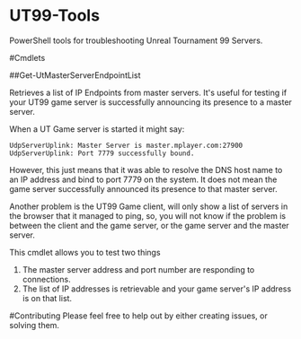 # UT99-Tools
PowerShell tools for troubleshooting Unreal Tournament 99 Servers.


#Cmdlets

##Get-UtMasterServerEndpointList

Retrieves a list of IP Endpoints from master servers. It's useful for testing if your UT99 game server is successfully announcing its presence to a master server. 
        
When a UT Game server is started it might say:

    UdpServerUplink: Master Server is master.mplayer.com:27900
    UdpServerUplink: Port 7779 successfully bound.
However, this just means that it was able to resolve the DNS host name to an IP address and bind to port 7779 on the system.
It does not mean the game server successfully announced its presence to that master server. 

Another problem is the UT99 Game client, will only show a list of servers in the browser that it managed to ping, 
so, you will not know if the problem is between the client and the game server, or the game server and the master server.

This cmdlet allows you to test two things
1. The master server address and port number are responding to connections.
2. The list of IP addresses is retrievable and your game server's IP address is on that list.


#Contributing
Please feel free to help out by either creating issues, or solving them. 